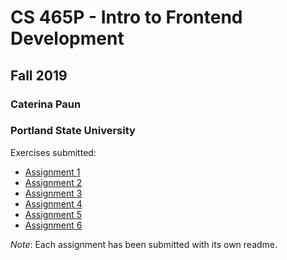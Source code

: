 # CS 465P - Intro to Frontend Development

## Fall 2019

### Caterina Paun

### Portland State University

Exercises submitted:

- [Assignment 1](https://github.com/samgomena/Classwork/tree/develop/465/assignment1)
- [Assignment 2](https://github.com/samgomena/Classwork/tree/develop/465/assignment2)
- [Assignment 3](https://github.com/samgomena/Classwork/tree/develop/465/assignment3)
- [Assignment 4](https://github.com/samgomena/Classwork/tree/develop/465/assignment4)
- [Assignment 5](https://github.com/samgomena/Classwork/tree/develop/465/assignment5)
- [Assignment 6](https://github.com/samgomena/Classwork/tree/develop/465/assignment6)

_Note_: Each assignment has been submitted with its own readme.
